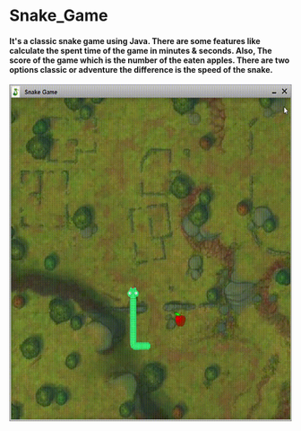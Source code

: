 # Snake_Game
#### <p>It's a classic snake game using Java. There are some features like calculate the spent time of the game in minutes & seconds. Also, The score of the game which is the number of the eaten apples. There are two options classic or adventure the difference is the speed of the snake.
</p>
<div align="center">
<img align="center" alt="GIF" src="snake.gif" width="600" height="600" />
</div>
